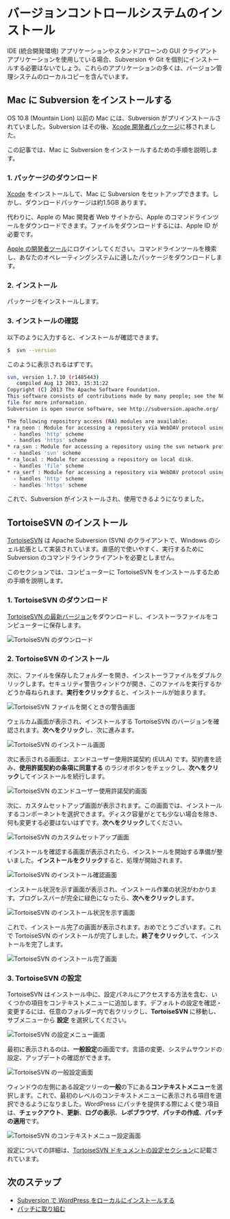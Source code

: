 <!--
# Installing a Version Control System
-->

# バージョンコントロールシステムのインストール

<!--
When using an IDE (Integrated Developer Environment) application or a stand-alone GUI client application, chances are that a separate installation of Subversion or Git will not be needed. Most of these applications include a local copy of the version control system.
-->

IDE (統合開発環境) アプリケーションやスタンドアローンの GUI クライアントアプリケーションを使用している場合、Subversion や Git を個別にインストールする必要はないでしょう。これらのアプリケーションの多くは、バージョン管理システムのローカルコピーを含んでいます。

<!--
## Installing Subversion on a Mac
-->

## Mac に Subversion をインストールする

<!--
Prior to OS 10.8 (Mountain Lion), Macs came with Subversion pre-installed. Subversion has since been moved to the [Xcode developer package](https://developer.apple.com/xcode/).
-->

OS 10.8 (Mountain Lion) 以前の Mac には、Subversion がプリインストールされていました。Subversion はその後、[Xcode 開発者パッケージ](https://developer.apple.com/xcode/)に移されました。

<!--
This article will walk you through the steps to install Subversion on your Mac.
-->

この記事では、Mac に Subversion をインストールするための手順を説明します。

<!--
### 1\. Download The Package
-->

### 1\. パッケージのダウンロード

<!--
You can install [Xcode](https://developer.apple.com/xcode/) to set up Subversion on your Mac; however, the download package is around 1.5 GB.
-->

[Xcode](https://developer.apple.com/xcode/) をインストールして、Mac に Subversion をセットアップできます。しかし、ダウンロードパッケージは約1.5GB あります。

<!--
Instead, you can download Apple’s Command Line Tools from Apple’s Mac Developer website. You will need an Apple ID to download the files.
-->

代わりに、Apple の Mac 開発者 Web サイトから、Apple のコマンドラインツールをダウンロードできます。ファイルをダウンロードするには、Apple ID が必要です。

<!--
Log in to [Apple’s Developer tools](https://developer.apple.com/downloads/index.action). Search for Command Line Tools, and download the correct package for your operating system.
-->

[Apple の開発者ツール](https://developer.apple.com/downloads/index.action)にログインしてください。コマンドラインツールを検索し、あなたのオペレーティングシステムに適したパッケージをダウンロードします。

<!--
### 2\. Install
-->

### 2\. インストール

<!--
Install the package.
-->

パッケージをインストールします。

<!--
### 3\. Verify the installation
-->

### 3\. インストールの確認

<!--
You can verify the installation by typing:
-->

以下のように入力すると、インストールが確認できます。

```bash
$  svn --version
```

<!--
You should see something like this:
-->

このように表示されるはずです。

<!--
```bash
svn, version 1.7.10 (r1485443)
   compiled Aug 13 2013, 15:31:22</p>
<p>Copyright (C) 2013 The Apache Software Foundation.
This software consists of contributions made by many people; see the NOTICE
file for more information.
Subversion is open source software, see http://subversion.apache.org/</p>
<p>The following repository access (RA) modules are available:</p>
<p>* ra_neon : Module for accessing a repository via WebDAV protocol using Neon.
  - handles 'http' scheme
  - handles 'https' scheme
* ra_svn : Module for accessing a repository using the svn network protocol.
  - handles 'svn' scheme
* ra_local : Module for accessing a repository on local disk.
  - handles 'file' scheme
* ra_serf : Module for accessing a repository via WebDAV protocol using serf.
  - handles 'http' scheme
  - handles 'https' scheme
```
-->

```bash
svn, version 1.7.10 (r1485443)
   compiled Aug 13 2013, 15:31:22
Copyright (C) 2013 The Apache Software Foundation.
This software consists of contributions made by many people; see the NOTICE
file for more information.
Subversion is open source software, see http://subversion.apache.org/

The following repository access (RA) modules are available:
* ra_neon : Module for accessing a repository via WebDAV protocol using Neon.
  - handles 'http' scheme
  - handles 'https' scheme
* ra_svn : Module for accessing a repository using the svn network protocol.
  - handles 'svn' scheme
* ra_local : Module for accessing a repository on local disk.
  - handles 'file' scheme
* ra_serf : Module for accessing a repository via WebDAV protocol using serf.
  - handles 'http' scheme
  - handles 'https' scheme
```

<!--
Subversion is now installed and ready to use.
-->

これで、Subversion がインストールされ、使用できるようになりました。

<!--
## Installing TortoiseSVN
-->

## TortoiseSVN のインストール

<!--
[TortoiseSVN](http://tortoisesvn.net/) is an Apache Subversion (SVN) client, implemented as a Windows shell extension. It’s intuitive and easy to use, and doesn’t require the Subversion command line client to run.
-->

[TortoiseSVN](http://tortoisesvn.net/) は Apache Subversion (SVN) のクライアントで、Windows のシェル拡張として実装されています。直感的で使いやすく、実行するために Subversion のコマンドラインクライアントを必要としません。

<!--
This section will walk you through the steps to install TortoiseSVN on your computer.
-->

このセクションでは、コンピューターに TortoiseSVN をインストールするための手順を説明します。

<!--
### 1\. Downloading TortoiseSVN
-->

### 1\. TortoiseSVN のダウンロード

<!--
Download the [latest version of TortoiseSVN](http://tortoisesvn.net/downloads.html), and save the installer file to your computer.
-->

[TortoiseSVN の最新バージョン](http://tortoisesvn.net/downloads.html)をダウンロードし、インストーラファイルをコンピューターに保存します。

<!--
![Download TortoiseSVN](https://make.wordpress.org/core/files/2013/02/tortoisesvn-download.png)
-->

![TortoiseSVN のダウンロード](https://make.wordpress.org/core/files/2013/02/tortoisesvn-download.png)

<!--
### 2\. Installing TortoiseSVN
-->

### 2\. TortoiseSVN のインストール

<!--
Next, you need to open the folder where you saved the file, and double-click the installer file. A security warning window will open, asking if you want to run this file. **Click Run** to start the installation process.
-->

次に、ファイルを保存したフォルダーを開き、インストーラファイルをダブルクリックします。セキュリティ警告ウィンドウが開き、このファイルを実行するかどうか尋ねられます。**実行をクリック**すると、インストールが始まります。

<!--
![TortoiseSVN Open File Warning Screen](https://make.wordpress.org/core/files/2013/02/tortoisesvn-installing-run-file1.png)
-->

![TortoiseSVN ファイルを開くときの警告画面](https://make.wordpress.org/core/files/2013/02/tortoisesvn-installing-run-file1.png)

<!--
You will now see the welcome screen, which will confirm the version of TortoiseSVN that you are going to install. **Click Next** to continue.
-->

ウェルカム画面が表示され、インストールする TortoiseSVN のバージョンを確認されます。**次へをクリック**し、次に進みます。

<!--
![TortoiseSVN Installation Welcome Screen](https://make.wordpress.org/core/files/2013/02/tortoisesvn-installing-1.png)
-->

![TortoiseSVN のインストール画面](https://make.wordpress.org/core/files/2013/02/tortoisesvn-installing-1.png)

<!--
The next screen you are presented with is the End-User License Agreement (EULA). Read the agreement, check the radio button next to **I accept the terms in the License Agreement**, then **click Next** to continue the installation.
-->

次に表示される画面は、エンドユーザー使用許諾契約 (EULA) です。契約書を読み、**使用許諾契約の条項に同意する** のラジオボタンをチェックし、**次へをクリック**してインストールを続行します。

<!--
![TortoiseSVN End-User License Agreement Screen](https://make.wordpress.org/core/files/2013/02/tortoisesvn-installing-21.png)
-->

![TortoiseSVN のエンドユーザー使用許諾契約画面](https://make.wordpress.org/core/files/2013/02/tortoisesvn-installing-21.png)

<!--
The Custom Setup screen will appear next. This screen will allow you to choose which components you would like to install. Unless you are dangerously low on disk space, you shouldn’t need to change anything. **Click Next** to continue.
-->

次に、カスタムセットアップ画面が表示されます。この画面では、インストールするコンポーネントを選択できます。ディスク容量がとても少ない場合を除き、何も変更する必要はないはずです。**次へをクリック**してください。

<!--
![TortoiseSVN Custom Setup Screen](https://make.wordpress.org/core/files/2013/02/tortoisesvn-installing-3.png)
-->

![TortoiseSVN のカスタムセットアップ画面](https://make.wordpress.org/core/files/2013/02/tortoisesvn-installing-3.png)

<!--
Once the Confirm Installation screen appears, you are ready to start the installation process. **Click Install** to begin the process.
-->

インストールを確認する画面が表示されたら、インストールを開始する準備が整いました。**インストールをクリック**すると、処理が開始されます。

<!--
![TortoiseSVN Confirm Installation Screen](https://make.wordpress.org/core/files/2013/02/tortoisesvn-installing-4.png)
-->

![TortoiseSVN のインストール確認画面](https://make.wordpress.org/core/files/2013/02/tortoisesvn-installing-4.png)

<!--
The Installation Status screen will appear, which shows you the status of the installation process. Once the progress bar is completely green, **click Next**.
-->

インストール状況を示す画面が表示され、インストール作業の状況がわかります。プログレスバーが完全に緑色になったら、**次へをクリック**します。

<!--
![TortoiseSVN Installation Status Screen](https://make.wordpress.org/core/files/2013/02/tortoisesvn-installing-5.png)
-->

![TortoiseSVN のインストール状況を示す画面](https://make.wordpress.org/core/files/2013/02/tortoisesvn-installing-5.png)

<!--
The Installation Complete screen will now appear. Congratulations, you have now installed TortoiseSVN. **Click Finish** to complete the installation.
-->

これで、インストール完了の画面が表示されます。おめでとうございます。これで TortoiseSVN のインストールが完了しました。**終了をクリック**して、インストールを完了します。

<!--
![TortoiseSVN Installation Complete Screen](https://make.wordpress.org/core/files/2013/02/tortoisesvn-installing-7.png)
-->

![TortoiseSVN のインストール完了画面](https://make.wordpress.org/core/files/2013/02/tortoisesvn-installing-7.png)

<!--
### 3\. Configuring TortoiseSVN
-->

### 3\. TortoiseSVN の設定

<!--
TortoiseSVN adds a few items to your context menu during installation, including a way to access the settings panel. To review and change any of the default settings, right-click inside any folder, go to **TortoiseSVN**, then select **Settings** in the submenu.
-->

TortoiseSVN はインストール中に、設定パネルにアクセスする方法を含む、いくつかの項目をコンテキストメニューに追加します。デフォルトの設定を確認・変更するには、任意のフォルダー内で右クリックし、**TortoiseSVN** に移動し、サブメニューから **設定** を選択してください。

<!--
![TortoiseSVN Settings Menu Screen](https://make.wordpress.org/core/files/2013/02/tortoisesvn-settings-context-menu.png)
-->

![TortoiseSVN の設定メニュー画面](https://make.wordpress.org/core/files/2013/02/tortoisesvn-settings-context-menu.png)

<!--
The first screen you see is for the **General Settings**. You can change your language, configure system sounds, and check for updates.
-->

最初に表示されるのは、**一般設定**の画面です。言語の変更、システムサウンドの設定、アップデートの確認ができます。

<!--
![TortoiseSVN General Settings Screen](https://make.wordpress.org/core/files/2013/02/tortoisesvn-settings-1.png)
-->

![TortoiseSVN の一般設定画面](https://make.wordpress.org/core/files/2013/02/tortoisesvn-settings-1.png)

<!--
Select **Context Menu** under **General** in the settings tree on the left side of the window. You can now choose which items will appear on the first-level context menu. The items you will be using often when contributing patches to WordPress will be **Checkout**, **Update**, **Show log**, **Repo-browser**, **Create Patch**, and **Apply Patch**.
-->

ウィンドウの左側にある設定ツリーの**一般**の下にある**コンテキストメニュー**を選択します。これで、最初のレベルのコンテキストメニューに表示される項目を選択できるようになりました。WordPress にパッチを提供する際によく使う項目は、**チェックアウト**、**更新**、**ログの表示**、**レポブラウザ**、**パッチの作成**、**パッチの適用**です。

<!--
![TortoiseSVN Context Menu Settings Screen](https://make.wordpress.org/core/files/2013/02/tortoisesvn-settings-2.png)
-->

![TortoiseSVN のコンテキストメニュー設定画面](https://make.wordpress.org/core/files/2013/02/tortoisesvn-settings-2.png)

<!--
More information about the settings can be found in the [Settings section of the TortoiseSVN documention](http://tortoisesvn.net/docs/release/TortoiseSVN_en/tsvn-dug-settings.html).
-->

設定についての詳細は、[TortoiseSVN ドキュメントの設定セクション](http://tortoisesvn.net/docs/release/TortoiseSVN_en/tsvn-dug-settings.html)に記載されています。

<!--
## Next Steps
-->

## 次のステップ

<!--
*   [Install WordPress locally with Subversion](https://make.wordpress.org/core/handbook/tutorials/installing-wordpress-locally/from-svn/)
*   [Working with Patches](https://make.wordpress.org/core/handbook/tutorials/working-with-patches/)
-->

*   [Subversion で WordPress をローカルにインストールする](https://make.wordpress.org/core/handbook/tutorials/installing-wordpress-locally/from-svn/)
*   [パッチに取り組む](https://make.wordpress.org/core/handbook/tutorials/working-with-patches/)
